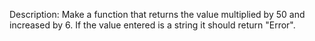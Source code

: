 Description:
Make a function that returns the value multiplied by 50 and increased by 6. If the value entered is a string it should return "Error".